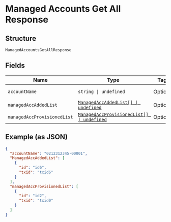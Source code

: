 
# Managed Accounts Get All Response

## Structure

`ManagedAccountsGetAllResponse`

## Fields

| Name | Type | Tags | Description |
|  --- | --- | --- | --- |
| `accountName` | `string \| undefined` | Optional | Account Name |
| `managedAccAddedList` | [`ManagedAccAddedList[] \| undefined`](../../doc/models/managed-acc-added-list.md) | Optional | - |
| `managedAccProvisionedList` | [`ManagedAccProvisionedList[] \| undefined`](../../doc/models/managed-acc-provisioned-list.md) | Optional | - |

## Example (as JSON)

```json
{
  "accountName": "0212312345-00001",
  "ManagedAccAddedList": [
    {
      "id": "id6",
      "txid": "txid6"
    }
  ],
  "managedAccProvisionedList": [
    {
      "id": "id2",
      "txid": "txid0"
    }
  ]
}
```

